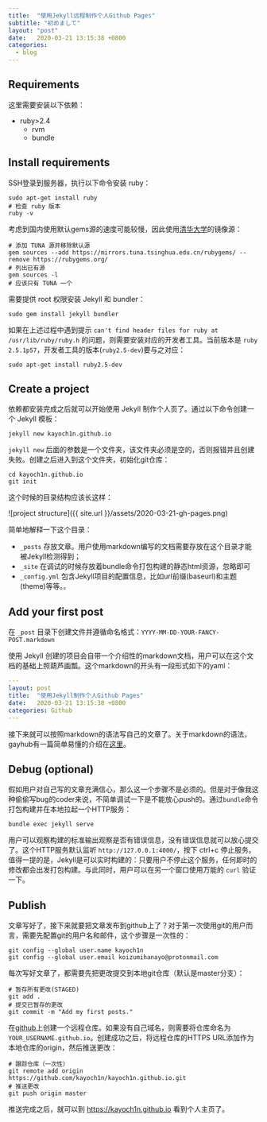 ```yaml
---
title:  "使用Jekyll远程制作个人Github Pages"
subtitle: "初めまして"
layout: "post"
date:   2020-03-21 13:15:38 +0800
categories:
  - blog
---
```


## Requirements

这里需要安装以下依赖：

- ruby>2.4
  - rvm
  - bundle

## Install requirements

SSH登录到服务器，执行以下命令安装 ruby：

```shell
sudo apt-get install ruby
# 检查 ruby 版本
ruby -v
```

考虑到国内使用默认gems源的速度可能较慢，因此使用[清华大学](https://mirrors.tuna.tsinghua.edu.cn/help/rubygems/)的镜像源：
```
# 添加 TUNA 源并移除默认源
gem sources --add https://mirrors.tuna.tsinghua.edu.cn/rubygems/ --remove https://rubygems.org/
# 列出已有源
gem sources -l
# 应该只有 TUNA 一个
```
需要提供 root 权限安装 Jekyll 和 bundler：
```shell
sudo gem install jekyll bundler
```

如果在上述过程中遇到提示 `can't find header files for ruby at /usr/lib/ruby/ruby.h` 的问题，则需要安装对应的开发者工具。当前版本是 `ruby 2.5.1p57`，开发者工具的版本(`ruby2.5-dev`)要与之对应：
```
sudo apt-get install ruby2.5-dev
```

## Create a project

依赖都安装完成之后就可以开始使用 Jekyll 制作个人页了。通过以下命令创建一个 Jekyll 模板：

```shell
jekyll new kayoch1n.github.io
```
`jekyll new` 后面的参数是一个文件夹，该文件夹必须是空的，否则报错并且创建失败。创建之后进入到这个文件夹，初始化git仓库：
```shell
cd kayoch1n.github.io
git init
```
这个时候的目录结构应该长这样：

![project structure]({{ site.url }}/assets/2020-03-21-gh-pages.png)

简单地解释一下这个目录：

- `_posts` 存放文章。用户使用markdown编写的文档需要存放在这个目录才能被Jekyll检测得到；
- `_site` 在调试的时候存放着bundle命令打包构建的静态html资源，忽略即可
- `_config.yml` 包含Jekyll项目的配置信息，比如url前缀(baseurl)和主题(theme)等等。。

## Add your first post

在 `_post` 目录下创建文件并遵循命名格式：`YYYY-MM-DD-YOUR-FANCY-POST.markdown`

使用 Jekyll 创建的项目会自带一个介绍性的markdown文档，用户可以在这个文档的基础上照葫芦画瓢。这个markdown的开头有一段形式如下的yaml：
```yaml
---
layout: post
title:  "使用Jekyll制作个人Github Pages"
date:   2020-03-21 13:15:38 +0800
categories: Github 
---
```
接下来就可以按照markdown的语法写自己的文章了。关于markdown的语法，gayhub有一篇简单易懂的介绍在[这里](https://guides.github.com/pdfs/markdown-cheatsheet-online.pdf)。

## Debug (optional)

假如用户对自己写的文章充满信心，那么这一个步骤不是必须的。但是对于像我这种偷偷写bug的coder来说，不简单调试一下是不能放心push的。通过`bundle`命令打包构建并在本地拉起一个HTTP服务：

```shell
bundle exec jekyll serve
```

用户可以观察构建的标准输出观察是否有错误信息，没有错误信息就可以放心提交了。这个HTTP服务默认监听 `http://127.0.0.1:4000/`，按下 ctrl+c 停止服务。值得一提的是，Jekyll是可以实时构建的：只要用户不停止这个服务，任何即时的修改都会出发打包构建。与此同时，用户可以在另一个窗口使用万能的 `curl` 验证一下。

## Publish

文章写好了，接下来就要把文章发布到github上了？对于第一次使用git的用户而言，需要先配置git的用户名和邮件，这个步骤是一次性的：

```
git config --global user.name kayoch1n
git config --global user.email koizumihanayo@protonmail.com
```

每次写好文章了，都需要先把更改提交到本地git仓库（默认是master分支）：

```shell
# 暂存所有更改(STAGED)
git add .
# 提交已暂存的更改
git commit -m "Add my first posts."
```

在[github]()上创建一个远程仓库。如果没有自己域名，则需要将仓库命名为`YOUR_USERNAME.github.io`。创建成功之后，将远程仓库的HTTPS URL添加作为本地仓库的origin，然后推送更改：

```
# 跟踪仓库（一次性）
git remote add origin https://github.com/kayoch1n/kayoch1n.github.io.git
# 推送更改
git push origin master
```

推送完成之后，就可以到 https://kayoch1n.github.io 看到个人主页了。
